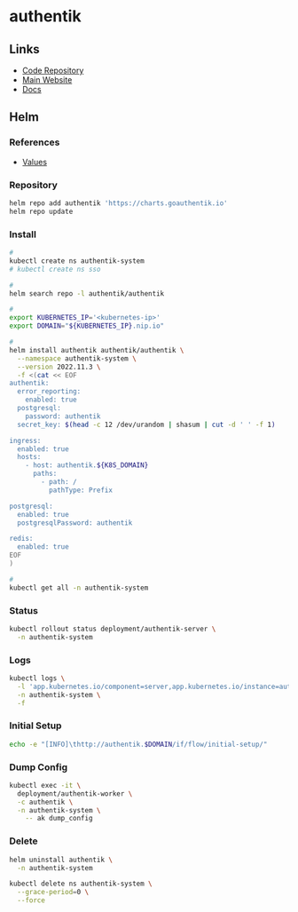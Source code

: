 # authentik

## Links

- [Code Repository](https://github.com/goauthentik/authentik)
- [Main Website](https://goauthentik.io)
- [Docs](https://goauthentik.io/docs/)

## Helm

### References

- [Values](https://github.com/goauthentik/helm/tree/main/charts/authentik#values)

### Repository

```sh
helm repo add authentik 'https://charts.goauthentik.io'
helm repo update
```

### Install

```sh
#
kubectl create ns authentik-system
# kubectl create ns sso

#
helm search repo -l authentik/authentik

#
export KUBERNETES_IP='<kubernetes-ip>'
export DOMAIN="${KUBERNETES_IP}.nip.io"

#
helm install authentik authentik/authentik \
  --namespace authentik-system \
  --version 2022.11.3 \
  -f <(cat << EOF
authentik:
  error_reporting:
    enabled: true
  postgresql:
    password: authentik
  secret_key: $(head -c 12 /dev/urandom | shasum | cut -d ' ' -f 1)

ingress:
  enabled: true
  hosts:
    - host: authentik.${K8S_DOMAIN}
      paths:
        - path: /
          pathType: Prefix

postgresql:
  enabled: true
  postgresqlPassword: authentik

redis:
  enabled: true
EOF
)

#
kubectl get all -n authentik-system
```

### Status

```sh
kubectl rollout status deployment/authentik-server \
  -n authentik-system
```

### Logs

```sh
kubectl logs \
  -l 'app.kubernetes.io/component=server,app.kubernetes.io/instance=authentik,app.kubernetes.io/name=authentik' \
  -n authentik-system \
  -f
```

### Initial Setup

```sh
echo -e "[INFO]\thttp://authentik.$DOMAIN/if/flow/initial-setup/"
```

### Dump Config

```sh
kubectl exec -it \
  deployment/authentik-worker \
  -c authentik \
  -n authentik-system \
    -- ak dump_config
```

### Delete

```sh
helm uninstall authentik \
  -n authentik-system

kubectl delete ns authentik-system \
  --grace-period=0 \
  --force
```

